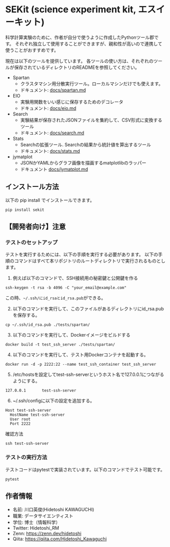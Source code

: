 # SEKit (science experiment kit, エスイーキット)
科学計算実験のために、作者が自分で使うように作成したPythonツール郡です。
それぞれ独立して使用することができますが、親和性が高いので連携して使うことがおすすめです。

現在は以下のツールを提供しています。
各ツールの使い方は、それぞれのツールが保存されているディレクトリのREADMEを参照してください。
- Spartan
  - クラスタマシン用分散実行ツール。ローカルマシンだけでも使えます。
  - ドキュメント: [docs/spartan.md](docs/spartan.md)
- EIO
  - 実験用関数をいい感じに保存するためのデコレータ
  - ドキュメント: [docs/eio.md](docs/eio.md)
- Search
  - 実験結果が保存されたJSONファイルを集約して、CSV形式に変換するツール
  - ドキュメント: [docs/search.md](docs/search.md)
- Stats
  - Searchの拡張ツール. Searchの結果から統計値を算出するツール
  - ドキュメント: [docs/stats.md](docs/stats.mdb)
- jymatplot
  - JSONかYAMLからグラフ画像を描画するmatplotlibのラッパー
  - ドキュメント [docs/jymatplot.md](docs/jymatplot.md)

## インストール方法
以下の pip install でインストールできます。
```
pip install sekit
```

## 【開発者向け】注意
### テストのセットアップ
テストを実行するためには、以下の手順を実行する必要があります。
以下の手順のコマンドはすべて本リポジトリのルートディレクトリで実行されるものとします。

1. 例えば以下のコマンドで、SSH接続用の秘密鍵と公開鍵を作る
```
ssh-keygen -t rsa -b 4096 -C "your_email@example.com"
```
この時、`~/.ssh/にid_rsaとid_rsa.pub`ができる。

2. 以下のコマンドを実行して、このファイルがあるディレクトリにid_rsa.pubを保存する。
```
cp ~/.ssh/id_rsa.pub ./tests/spartan/
```

3. 以下のコマンドを実行して、Dockerイメージをビルドする
```
docker build -t test_ssh_server ./tests/spartan/
```

4. 以下のコマンドを実行して、テスト用Dockerコンテナを起動する。
```
docker run -d -p 2222:22 --name test_ssh_container test_ssh_server
```

5. /etc/hostsを設定してtest-ssh-serverというホスト名で127.0.0.1につながるようにする。
```
127.0.0.1       test-ssh-server
```

6. ~/.ssh/configに以下の設定を追加する。
```
Host test-ssh-server
  HostName test-ssh-server
  User root
  Port 2222
```

確認方法
```
ssh test-ssh-server
```

### テストの実行方法
テストコードはpytestで実装されています。以下のコマンドでテスト可能です。
```
pytest
```


## 作者情報
- 名前: 川口英俊(Hidetoshi KAWAGUCHI)
- 職業: データサイエンティスト
- 学位: 博士（情報科学）
- Twitter: Hidetoshi_RM
- Zenn: https://zenn.dev/hidetoshi
- Qiita: https://qiita.com/Hidetoshi_Kawaguchi

